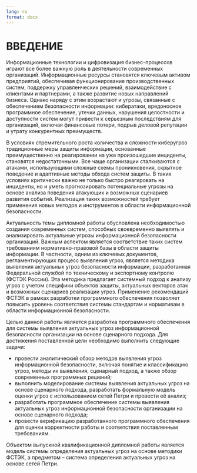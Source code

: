 ```yaml
---
lang: ru
format: docx
---
```


<!-- Разработка системы обнаружения вторжений на основе сетей Петри -->

<!-- Разработка программного обеспечения системы выявления актуальных угроз информационной безопасности организации на основе сценарного подхода -->

# ВВЕДЕНИЕ

Информационные технологии и цифровизация бизнес-процессов играют все более важную роль в деятельности современных организаций. Информационные ресурсы становятся ключевым активом предприятий, обеспечивая функционирование производственных систем, поддержку управленческих решений, взаимодействие с клиентами и партнерами, а также развитие новых направлений бизнеса. Однако наряду с этим возрастают и угрозы, связанные с обеспечением безопасности информации: кибератаки, вредоносное программное обеспечение, утечки данных, нарушения целостности и доступности систем могут привести к серьезным последствиям для организаций, включая финансовые потери, подрыв деловой репутации и утрату конкурентных преимуществ.

В условиях стремительного роста количества и сложности киберугроз традиционные меры защиты информации, основанные преимущественно на реагировании на уже произошедшие инциденты, становятся недостаточными. Все чаще организации сталкиваются с атаками, использующими сложные схемы проникновения, скрытное поведение и адаптивные методы обхода систем защиты. В таких условиях критически важно не только быстро реагировать на инциденты, но и уметь прогнозировать потенциальные угрозы на основе анализа поведения атакующих и возможных сценариев развития событий. Реализация таких возможностей требует применения новых методов и инструментов в области информационной безопасности.

Актуальность темы дипломной работы обусловлена необходимостью создания современных систем, способных своевременно выявлять и анализировать актуальные угрозы информационной безопасности организаций. Важным аспектом является соответствие таких систем требованиям нормативно-правовой базы в области защиты информации. В частности, одним из ключевых документов, регламентирующих процесс выявления угроз, является методика выявления актуальных угроз безопасности информации, разработанная Федеральной службой по техническому и экспортному контролю (ФСТЭК России). Эта методика предлагает системный подход к анализу угроз с учетом специфики объектов защиты, актуальных векторов атак и возможных сценариев реализации угроз. Применение рекомендаций ФСТЭК в рамках разработки программного обеспечения позволяет повысить уровень соответствия системы стандартам и нормативам в области информационной безопасности.

Целью данной работы является разработка программного обеспечения для системы выявления актуальных угроз информационной безопасности организации на основе сценарного подхода. Для достижения поставленной цели необходимо выполнить следующие задачи:

- провести аналитический обзор методов выявления угроз информационной безопасности, включая понятие и классификацию угроз, методы их выявления, сценарный подход, а также обзор современных программных решений;
- выполнить моделирование системы выявления актуальных угроз на основе сценарного подхода, разработать формальную модель оценки угроз с использованием сетей Петри и провести её анализ;
- разработать программное обеспечение системы выявления актуальных угроз информационной безопасности организации на основе сценарного подхода;
- провести верификацию разработанного программного обеспечения для оценки корректности работы и соответствия поставленным требованиям.

Объектом выпускной квалификационной дипломной работы является модель системы определения актуальных угроз на основе методики ФСТЭК, а предметом – система определения актуальных угроз на основе сетей Петри.
